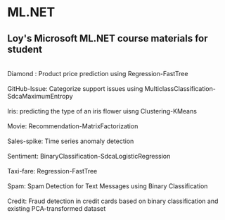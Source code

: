 # ML.NET
## Loy's Microsoft ML.NET course materials for student<br>
<br>
Diamond : Product price prediction using Regression-FastTree<br>
<br>
GitHub-Issue: Categorize support issues using MulticlassClassification-SdcaMaximumEntropy<br>
<br>
Iris: predicting the type of an iris flower uisng Clustering-KMeans<br>
<br>
Movie: Recommendation-MatrixFactorization<br>
<br>
Sales-spike: Time series anomaly detection<br>
<br>
Sentiment: BinaryClassification-SdcaLogisticRegression<br>
<br>
Taxi-fare: Regression-FastTree<br>
<br>
Spam: Spam Detection for Text Messages using Binary Classification <br>
<br>
Credit: Fraud detection in credit cards based on binary classification and existing PCA-transformed dataset
